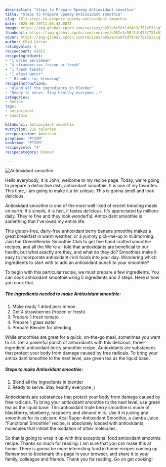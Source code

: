 ```yaml
---
description: "Steps to Prepare Speedy Antioxidant smoothie"
title: "Steps to Prepare Speedy Antioxidant smoothie"
slug: 1611-steps-to-prepare-speedy-antioxidant-smoothie
date: 2020-06-29T11:05:43.687Z
image: https://img-global.cpcdn.com/recipes/b952e3c58f1df439/751x532cq70/antioxidant-smoothie-recipe-main-photo.jpg
thumbnail: https://img-global.cpcdn.com/recipes/b952e3c58f1df439/751x532cq70/antioxidant-smoothie-recipe-main-photo.jpg
cover: https://img-global.cpcdn.com/recipes/b952e3c58f1df439/751x532cq70/antioxidant-smoothie-recipe-main-photo.jpg
author: Chad Carter
ratingvalue: 4
reviewcount: 43023
recipeingredient:
- "1 dried persimmon"
- "4 strawberries frozen or fresh"
- "1 fresh tomato"
- "1 glass water"
- " Blender for blending"
recipeinstructions:
- "Blend all the ingredients in blender"
- "Ready to serve. Stay healthy everyone ;)"
categories:
- Recipe
tags:
- antioxidant
- smoothie

katakunci: antioxidant smoothie 
nutrition: 216 calories
recipecuisine: American
preptime: "PT22M"
cooktime: "PT35M"
recipeyield: "4"
recipecategory: Dinner

---
```



![Antioxidant smoothie](https://img-global.cpcdn.com/recipes/b952e3c58f1df439/751x532cq70/antioxidant-smoothie-recipe-main-photo.jpg)

Hello everybody, it is John, welcome to my recipe page. Today, we're going to prepare a distinctive dish, antioxidant smoothie. It is one of my favorites. This time, I am going to make it a bit unique. This is gonna smell and look delicious.

Antioxidant smoothie is one of the most well liked of recent trending meals on earth. It's simple, it is fast, it tastes delicious. It's appreciated by millions daily. They're fine and they look wonderful. Antioxidant smoothie is something that I've loved my entire life.

This gluten-free, dairy-free antioxidant berry banana smoothie makes a great breakfast in warm weather, or a yummy pick-me-up in midmorning. Join the GreenBlender Smoothie Club to get five hand crafted smoothie recipes, and all the We&#39;re all told that antioxidants are beneficial to our health, but what exactly are they, and what do they do? Smoothies make it easy to incorporate antioxidant-rich foods into your day. Wondering which ingredients to start with to add an antioxidant punch to your smoothie?


To begin with this particular recipe, we must prepare a few ingredients. You can cook antioxidant smoothie using 5 ingredients and 2 steps. Here is how you cook that.

<!--inarticleads1-->

##### The ingredients needed to make Antioxidant smoothie:

1. Make ready 1 dried persimmon
1. Get 4 strawberries (frozen or fresh)
1. Prepare 1 fresh tomato
1. Prepare 1 glass water
1. Prepare  Blender for blending


While smoothies are great for a quick, on-the-go meal, sometimes you want to sit. Get a powerful punch of antioxidants with this delicious, three-ingredient antioxidant berry smoothie recipe. Antioxidants are substances that protect your body from damage caused by free radicals. To bring your antioxidant smoothie to the next level, use green tea as the liquid base. 

<!--inarticleads2-->

##### Steps to make Antioxidant smoothie:

1. Blend all the ingredients in blender
1. Ready to serve. Stay healthy everyone ;)


Antioxidants are substances that protect your body from damage caused by free radicals. To bring your antioxidant smoothie to the next level, use green tea as the liquid base. This antioxidant triple berry smoothie is made of blackberry, blueberry, raspberry and almond milk. Use it in juicing and smoothies for its calcium. Acai Super-Antioxidant Smoothie, a Jamba Juice &#34;Functional Smoothie&#34; recipe, is absolutely loaded with antioxidants, molecules that inhibit the oxidation of other molecules. 

So that is going to wrap it up with this exceptional food antioxidant smoothie recipe. Thanks so much for reading. I am sure that you can make this at home. There is gonna be more interesting food in home recipes coming up. Remember to bookmark this page in your browser, and share it to your family, colleague and friends. Thank you for reading. Go on get cooking!
